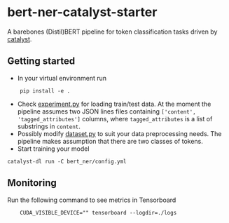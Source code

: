 
# bert-ner-catalyst-starter

A barebones (Distil)BERT pipeline for token classification tasks driven by [catalyst](https://github.com/catalyst-team/catalyst).


## Getting started

- In your virtual environment run
```
    pip install -e .
```
- Check [experiment.py](bert_ner/experiment.py) for loading train/test data. At the moment the pipeline assumes two JSON lines files containing `['content', 'tagged_attributes']` columns, where `tagged_attributes` is a list of substrings in `content`.
- Possibly modify [dataset.py](bert_ner/dataset.py) to suit your data preprocessing needs. The pipeline makes assumption that there are two classes of tokens.
- Start training your model
```
catalyst-dl run -C bert_ner/config.yml
```

## Monitoring

Run the following command to see metrics in Tensorboard
```
    CUDA_VISIBLE_DEVICE="" tensorboard --logdir=./logs
```
